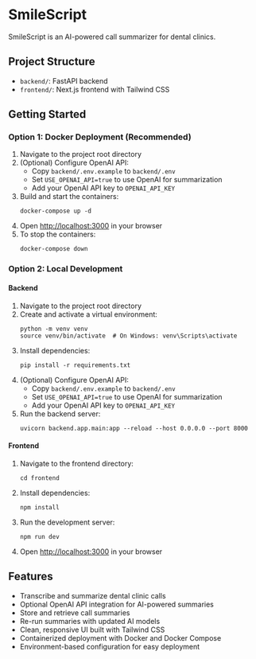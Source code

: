 # SmileScript

SmileScript is an AI-powered call summarizer for dental clinics.

## Project Structure

- `backend/`: FastAPI backend
- `frontend/`: Next.js frontend with Tailwind CSS

## Getting Started

### Option 1: Docker Deployment (Recommended)

1. Navigate to the project root directory
2. (Optional) Configure OpenAI API:
   - Copy `backend/.env.example` to `backend/.env`
   - Set `USE_OPENAI_API=true` to use OpenAI for summarization
   - Add your OpenAI API key to `OPENAI_API_KEY`
3. Build and start the containers:
   ```
   docker-compose up -d
   ```
4. Open [http://localhost:3000](http://localhost:3000) in your browser
5. To stop the containers:
   ```
   docker-compose down
   ```

### Option 2: Local Development

#### Backend

1. Navigate to the project root directory
2. Create and activate a virtual environment:
   ```
   python -m venv venv
   source venv/bin/activate  # On Windows: venv\Scripts\activate
   ```
3. Install dependencies:
   ```
   pip install -r requirements.txt
   ```
4. (Optional) Configure OpenAI API:
   - Copy `backend/.env.example` to `backend/.env`
   - Set `USE_OPENAI_API=true` to use OpenAI for summarization
   - Add your OpenAI API key to `OPENAI_API_KEY`
5. Run the backend server:
   ```
   uvicorn backend.app.main:app --reload --host 0.0.0.0 --port 8000
   ```

#### Frontend

1. Navigate to the frontend directory:
   ```
   cd frontend
   ```
2. Install dependencies:
   ```
   npm install
   ```
3. Run the development server:
   ```
   npm run dev
   ```
4. Open [http://localhost:3000](http://localhost:3000) in your browser

## Features

- Transcribe and summarize dental clinic calls
- Optional OpenAI API integration for AI-powered summaries
- Store and retrieve call summaries
- Re-run summaries with updated AI models
- Clean, responsive UI built with Tailwind CSS
- Containerized deployment with Docker and Docker Compose
- Environment-based configuration for easy deployment
